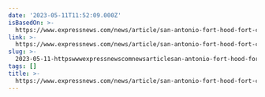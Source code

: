 ```yaml
---
date: '2023-05-11T11:52:09.000Z'
isBasedOn: >-
  https://www.expressnews.com/news/article/san-antonio-fort-hood-fort-cavazos-18091413.php
link: >-
  https://www.expressnews.com/news/article/san-antonio-fort-hood-fort-cavazos-18091413.php
slug: >-
  2023-05-11-httpswwwexpressnewscomnewsarticlesan-antonio-fort-hood-fort-cavazos-18091413php
tags: []
title: >-
  https://www.expressnews.com/news/article/san-antonio-fort-hood-fort-cavazos-18091413.php
---
```



